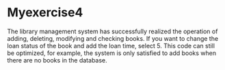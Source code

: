 # Myexercise4
The library management system has successfully realized the operation of adding, deleting, modifying and checking books. If you want to change the loan status of the book and add the loan time, select 5. This code can still be optimized, for example, the system is only satisfied to add books when there are no books in the database.
